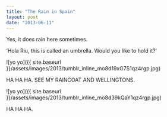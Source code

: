 ```yaml
---
title: "The Rain in Spain"
layout: post
date: "2013-06-11"
---
```


Yes, it does rain here sometimes.

‘Hola Riu, this is called an umbrella. Would you like to hold it?’

![yo yo]({{ site.baseurl }}/assets/images/2013/tumblr_inline_mo8d19xG7S1qz4rgp.jpg)

HA HA HA. SEE MY RAINCOAT AND WELLINGTONS.

![yo yo]({{ site.baseurl }}/assets/images/2013/tumblr_inline_mo8d39kQaY1qz4rgp.jpg)

HA HA HA.
